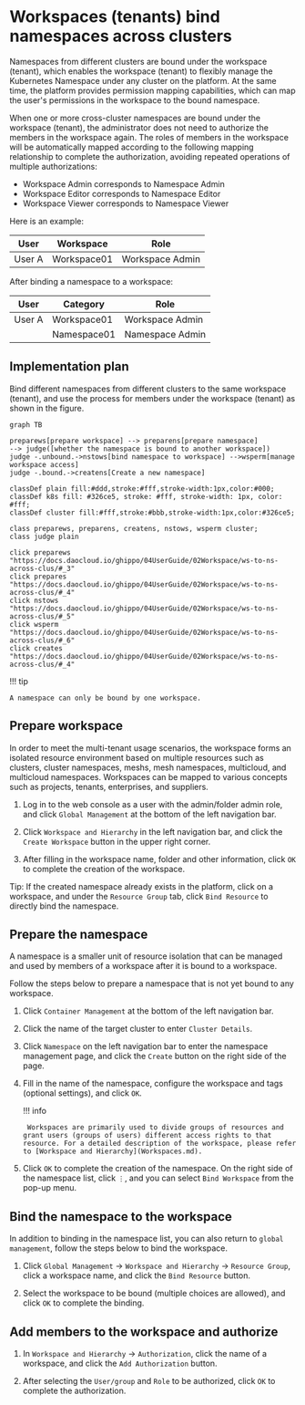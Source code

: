 # Workspaces (tenants) bind namespaces across clusters

Namespaces from different clusters are bound under the workspace (tenant), which enables the workspace (tenant) to flexibly manage the Kubernetes Namespace under any cluster on the platform.
At the same time, the platform provides permission mapping capabilities, which can map the user's permissions in the workspace to the bound namespace.

When one or more cross-cluster namespaces are bound under the workspace (tenant), the administrator does not need to authorize the members in the workspace again.
The roles of members in the workspace will be automatically mapped according to the following mapping relationship to complete the authorization, avoiding repeated operations of multiple authorizations:

- Workspace Admin corresponds to Namespace Admin
- Workspace Editor corresponds to Namespace Editor
- Workspace Viewer corresponds to Namespace Viewer

Here is an example:

| User | Workspace | Role |
| ------ | ----------- | --------------- |
| User A | Workspace01 | Workspace Admin |

After binding a namespace to a workspace:

| User | Category | Role |
| ------ | ----------- | --------------- |
| User A | Workspace01 | Workspace Admin |
| | Namespace01 | Namespace Admin |

## Implementation plan

Bind different namespaces from different clusters to the same workspace (tenant), and use the process for members under the workspace (tenant) as shown in the figure.

```mermaid
graph TB

preparews[prepare workspace] --> preparens[prepare namespace]
--> judge([whether the namespace is bound to another workspace])
judge -.unbound.->nstows[bind namespace to workspace] -->wsperm[manage workspace access]
judge -.bound.->createns[Create a new namespace]

classDef plain fill:#ddd,stroke:#fff,stroke-width:1px,color:#000;
classDef k8s fill: #326ce5, stroke: #fff, stroke-width: 1px, color: #fff;
classDef cluster fill:#fff,stroke:#bbb,stroke-width:1px,color:#326ce5;

class preparews, preparens, createns, nstows, wsperm cluster;
class judge plain

click preparews "https://docs.daocloud.io/ghippo/04UserGuide/02Workspace/ws-to-ns-across-clus/#_3"
click prepares "https://docs.daocloud.io/ghippo/04UserGuide/02Workspace/ws-to-ns-across-clus/#_4"
click nstows "https://docs.daocloud.io/ghippo/04UserGuide/02Workspace/ws-to-ns-across-clus/#_5"
click wsperm "https://docs.daocloud.io/ghippo/04UserGuide/02Workspace/ws-to-ns-across-clus/#_6"
click creates "https://docs.daocloud.io/ghippo/04UserGuide/02Workspace/ws-to-ns-across-clus/#_4"
```

!!! tip

    A namespace can only be bound by one workspace.

## Prepare workspace

In order to meet the multi-tenant usage scenarios, the workspace forms an isolated resource environment based on multiple resources such as clusters, cluster namespaces, meshs, mesh namespaces, multicloud, and multicloud namespaces.
Workspaces can be mapped to various concepts such as projects, tenants, enterprises, and suppliers.

1. Log in to the web console as a user with the admin/folder admin role, and click `Global Management` at the bottom of the left navigation bar.

    

1. Click `Workspace and Hierarchy` in the left navigation bar, and click the `Create Workspace` button in the upper right corner.

    

1. After filling in the workspace name, folder and other information, click `OK` to complete the creation of the workspace.

    

Tip: If the created namespace already exists in the platform, click on a workspace, and under the `Resource Group` tab, click `Bind Resource` to directly bind the namespace.



## Prepare the namespace

A namespace is a smaller unit of resource isolation that can be managed and used by members of a workspace after it is bound to a workspace.

Follow the steps below to prepare a namespace that is not yet bound to any workspace.

1. Click `Container Management` at the bottom of the left navigation bar.

    

1. Click the name of the target cluster to enter `Cluster Details`.

    

1. Click `Namespace` on the left navigation bar to enter the namespace management page, and click the `Create` button on the right side of the page.

    

1. Fill in the name of the namespace, configure the workspace and tags (optional settings), and click `OK`.

    !!! info

        Workspaces are primarily used to divide groups of resources and grant users (groups of users) different access rights to that resource. For a detailed description of the workspace, please refer to [Workspace and Hierarchy](Workspaces.md).

    

1. Click `OK` to complete the creation of the namespace. On the right side of the namespace list, click `⋮`, and you can select `Bind Workspace` from the pop-up menu.

    

## Bind the namespace to the workspace

In addition to binding in the namespace list, you can also return to `global management`, follow the steps below to bind the workspace.

1. Click `Global Management` -> `Workspace and Hierarchy` -> `Resource Group`, click a workspace name, and click the `Bind Resource` button.

    

1. Select the workspace to be bound (multiple choices are allowed), and click `OK` to complete the binding.

    

## Add members to the workspace and authorize

1. In `Workspace and Hierarchy` -> `Authorization`, click the name of a workspace, and click the `Add Authorization` button.

    

1. After selecting the `User/group` and `Role` to be authorized, click `OK` to complete the authorization.

    